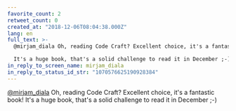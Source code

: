 ```yaml
---
favorite_count: 2
retweet_count: 0
created_at: "2018-12-06T08:04:38.000Z"
lang: en
full_text: >-
  @mirjam_diala Oh, reading Code Craft? Excellent choice, it's a fantastic book! 

  It's a huge book, that's a solid challenge to read it in December ;-)
in_reply_to_screen_name: mirjam_diala
in_reply_to_status_id_str: "1070576625190928384"
---
```


[@mirjam_diala](https://twitter.com/mirjam_diala) Oh, reading Code Craft?
Excellent choice, it's a fantastic book! It's a huge book, that's a solid
challenge to read it in December ;-)
